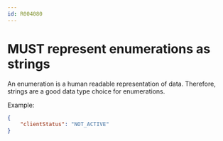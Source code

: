 ```yaml
---
id: R004080
---
```


# MUST represent enumerations as strings

An enumeration is a human readable representation of data.
Therefore, strings are a good data type choice for enumerations.

Example:

````json
{
    "clientStatus": "NOT_ACTIVE"
}
````
